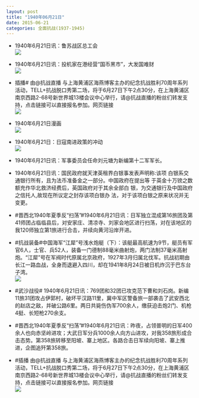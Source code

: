 ```yaml
---
layout: post
title: "1940年06月21日"
date: 2015-06-21
categories: 全面抗战(1937-1945)
---
```


<meta name="referrer" content="no-referrer" />

- 1940年6月21日讯：鲁苏战区总工会 <br/><img src="https://ww4.sinaimg.cn/large/aca367d8jw1etc3wz0q49j20ka17ek6p.jpg" />

- 1940年6月21日讯：投机家在港经营“国币黑市”，大发国难财 <br/><img src="https://ww1.sinaimg.cn/large/aca367d8jw1etc265bis0j20ba0dbjsm.jpg" />

- 插播# 由@抗战直播 与上海黄浦区海燕博客主办的纪念抗战胜利70周年系列活动，TELL+抗战脱口秀第二场，将于6月27日下午2点30分，在上海黄浦区南京西路2-68号新世界城13楼会议中心举行，请@抗战直播的粉丝们转发支持，点击链接可以直接报名参加。网页链接 <br/><img src="https://ww1.sinaimg.cn/large/aca367d8jw1etc1br8fxdj20pa0k143k.jpg" />

- 1940年6月21日漫画 <br/><img src="https://ww2.sinaimg.cn/large/aca367d8jw1etc0g2dzf6j20j10hzwgv.jpg" />

- 1940年6月21日：日寇南进政策的冲动 <br/><img src="https://ww3.sinaimg.cn/large/aca367d8jw1etbypv5gtqj211l0g0gqy.jpg" />

- 1940年6月21日讯：军事委员会任命刘元塘为新编第十二军军长。 

- 1940年6月21日讯：国民政府就天津英租界白银事发表声明称:该项 白银系交通银行所有，且为法币准备金之一部分。中国政府在提出等 于英金十万镑之数额充作华北救济经费后，英国政府对于其余全部白 银，为交通银行及中国政府之信托人,故现在所议定之封存该项白银办 法，对于该项白银之原来状况并无变更。 

- #晋西北1940年夏季反“扫荡”#1940年6月21日讯：日军独立混成第16旅团及第41师团占临临县后，对安家庄、清凉寺、刘家会地区进行扫荡，对在该地区的我120师独立第1旅进行合击，并续向黄河沿岸开进。 

- #抗战装备#中国海军“江犀”号浅水炮艇（下）：该艇最高航速为9节，艇员有军官6人，士官、兵52人，装备一门德制88毫米曲射炮，两门法制37毫米高射炮。“江犀”号在军阀时代原属北京政府，1927年3月归属北伐军。抗战初期由长江一路血战，全身而退避入四川，却在1941年8月24日被日机炸沉于巴东台子湾。 <br/><img src="https://ww1.sinaimg.cn/large/aca367d8jw1etbhe07u3hj20b404ydgc.jpg" />

- #武沙战役# 1940年6月21日讯：769团和32团已攻克范下曹和刘石岗。新编11旅31团攻占伊郭村，破坏平汉路11里，冀中军区警备旅一部袭击了武安西北的赵店之敌，并破公路6里。两日共毙伤伪军700余人，缴获迫击炮2门、机枪4挺、长短枪270余支。 

- #晋西北1940年夏季反“扫荡”#1940年6月21日讯：昨夜，占领普明的日军400余人也向赤坚岭进攻；大武日军分兵1000余人向方山进攻，对我358旅形成合击态势。第358旅转移至阳坡、寨上地区。各路合击日军续向阳坡、寨上推进，企图追歼第358旅。 

- #插播    由@抗战直播 与上海黄浦区海燕博客主办的纪念抗战胜利70周年系列活动，TELL+抗战脱口秀第二场，将于6月27日下午2点30分，在上海黄浦区南京西路2-68号新世界城13楼会议中心举行，请@抗战直播的粉丝们转发支持，点击链接可以直接报名参加。网页链接 <br/><img src="https://ww4.sinaimg.cn/large/aca367d8jw1etbd19wrepj20pa0jedjh.jpg" />

